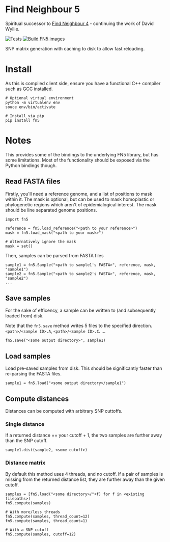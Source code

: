# Find Neighbour 5
Spiritual successor to [Find Neighbour 4](https://github.com/davidhwyllie/findNeighbour4) - continuing the work of David Wyllie.

[![Tests](https://github.com/oxfordmmm/FN5/actions/workflows/test.yaml/badge.svg)](https://github.com/oxfordmmm/FN5/actions/workflows/test.yaml)
[![Build FN5 images](https://github.com/oxfordmmm/FN5/actions/workflows/build.yaml/badge.svg?branch=testing-docker)](https://github.com/oxfordmmm/FN5/actions/workflows/build.yaml)

SNP matrix generation with caching to disk to allow fast reloading.

# Install
As this is compiled client side, ensure you have a functional C++ compiler such as GCC installed.
```
# Optional virtual environment
python -m virtualenv env
souce env/bin/activate

# Install via pip
pip install fn5
```

# Notes
This provides some of the bindings to the underlying FN5 library, but has some limitations. Most of the functionality should be exposed via the Python bindings though.

## Read FASTA files
Firstly, you'll need a reference genome, and a list of positions to mask within it. The mask is optional, but can be used to mask homoplastic or phylogenetic regions which aren't of epidemialogical interest. The mask should be line separated genome positions.
```
import fn5

reference = fn5.load_reference("<path to your reference>")
mask = fn5.load_mask("<path to your mask>")

# Alternatively ignore the mask
mask = set()
```
Then, samples can be parsed from FASTA files
```
sample1 = fn5.Sample("<path to sample1's FASTA>", reference, mask, "sample1")
sample2 = fn5.Sample("<path to sample2's FASTA>", reference, mask, "sample2")
...
```

## Save samples
For the sake of efficency, a sample can be written to (and subsequently loaded from) disk.

Note that the `fn5.save` method writes 5 files to the specified direction. `<path>/<sample ID>.A`, `<path>/<sample ID>.C`. ...
```
fn5.save("<some output directory>", sample1)
```

## Load samples
Load pre-saved samples from disk. This should be significantly faster than re-parsing the FASTA files.
```
sample1 = fn5.load("<some output directory>/sample1")
```

## Compute distances
Distances can be computed with arbitrary SNP cuttoffs.

### Single distance
If a returned distance == your cutoff + 1, the two samples are further away than the SNP cutoff.
```
sample1.dist(sample2, <some cutoff>)
```

### Distance matrix
By default this method uses 4 threads, and no cutoff. If a pair of samples is missing from the returned distance list, they are further away than the given cutoff.
```
samples = [fn5.load("<some directory>/"+f) for f in <existing filepaths>]
fn5.compute(samples)

# With more/less threads
fn5.compute(samples, thread_count=12)
fn5.compute(samples, thread_count=1)

# With a SNP cutoff
fn5.compute(samples, cutoff=12)
``` 
